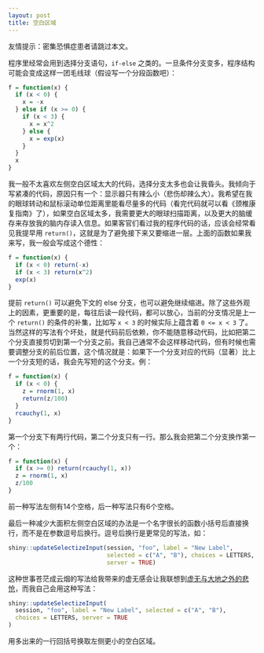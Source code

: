```yaml
---
layout: post
title: 空白区域
---
```


友情提示：密集恐惧症患者请跳过本文。

程序里经常会用到选择分支语句，`if-else` 之类的。一旦条件分支变多，程序结构可能会变成这样一团毛线球（假设写一个分段函数吧）：

```r
f = function(x) {
  if (x < 0) {
    x = -x
  } else if (x >= 0) {
    if (x < 3) {
      x = x^2
    } else {
      x = exp(x)
    }
  }
  x
}
```

我一般不太喜欢左侧空白区域太大的代码，选择分支太多也会让我昏头。我倾向于写紧凑的代码，原因只有一个：显示器只有辣么小（悲伤却辣么大）。我希望在我的眼球转动和鼠标滚动单位距离里能看尽量多的代码（看完代码就可以看《颈椎康复指南》了），如果空白区域太多，我需要更大的眼球扫描距离，以及更大的脑缓存来存放我的脑内存读入信息。如果客官们看过我的程序代码的话，应该会经常看见我提早用 `return()`，这就是为了避免接下来又要缩进一层。上面的函数如果我来写，我一般会写成这个德性：

```r
f = function(x) {
  if (x < 0) return(-x)
  if (x < 3) return(x^2)
  exp(x)
}
```

提前 `return()` 可以避免下文的 else 分支，也可以避免继续缩进。除了这些外观上的因素，更重要的是，每往后读一段代码，都可以放心，当前的分支情况是上一个 `return()` 的条件的补集，比如写 `x < 3` 的时候实际上蕴含着 `0 <= x < 3` 了。当然这样的写法有个坏处，就是代码前后依赖，你不能随意移动代码，比如把第二个分支直接剪切到第一个分支之前。我自己通常不会这样移动代码，但有时候也需要调整分支的前后位置，这个情况就是：如果下一个分支对应的代码（显著）比上一个分支短的话，我会先写短的这个分支。例：

```r
f = function(x) {
  if (x < 0) {
    z = rnorm(1, x)
    return(z/100)
  }
  rcauchy(1, x)
}
```

第一个分支下有两行代码，第二个分支只有一行。那么我会把第二个分支换作第一个：

```r
f = function(x) {
  if (x >= 0) return(rcauchy(1, x))
  z = rnorm(1, x)
  z/100
}
```

前一种写法左侧有14个空格，后一种写法只有6个空格。

最后一种减少大面积左侧空白区域的办法是一个名字很长的函数小括号后直接换行，而不是在参数逗号后换行。逗号后换行是更常见的写法，如：

```r
shiny::updateSelectizeInput(session, "foo", label = "New Label",
                            selected = c("A", "B"), choices = LETTERS,
                            server = TRUE)
```

这种世事苍茫成云烟的写法给我带来的虚无感会让我联想到[虚无与大地之外的悲怆](http://www.v4.cc/News-1154118.html)，而我自己会用这种写法：

```r
shiny::updateSelectizeInput(
  session, "foo", label = "New Label", selected = c("A", "B"),
  choices = LETTERS, server = TRUE
)
```

用多出来的一行回括号换取左侧更小的空白区域。
